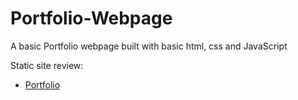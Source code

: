 # Portfolio-Webpage
A basic Portfolio webpage built with basic html, css and JavaScript 

Static site review:
+ [Portfolio]()
